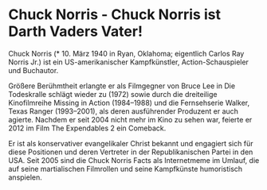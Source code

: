 # Chuck Norris - Chuck Norris ist Darth Vaders Vater!

Chuck Norris (* 10. März 1940 in Ryan, Oklahoma; eigentlich Carlos Ray Norris Jr.) ist ein US-amerikanischer Kampfkünstler, Action-Schauspieler und Buchautor.

Größere Berühmtheit erlangte er als Filmgegner von Bruce Lee in Die Todeskralle schlägt wieder zu (1972) sowie durch die dreiteilige Kinofilmreihe Missing in Action (1984–1988) und die Fernsehserie Walker, Texas Ranger (1993–2001), als deren ausführender Produzent er auch agierte. Nachdem er seit 2004 nicht mehr im Kino zu sehen war, feierte er 2012 im Film The Expendables 2 ein Comeback.

Er ist als konservativer evangelikaler Christ bekannt und engagiert sich für diese Positionen und deren Vertreter in der Republikanischen Partei in den USA. Seit 2005 sind die Chuck Norris Facts als Internetmeme im Umlauf, die auf seine martialischen Filmrollen und seine Kampfkünste humoristisch anspielen. 